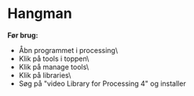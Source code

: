# Hangman

**Før brug:**
- Åbn programmet i processing\
- Klik på tools i toppen\
- Klik på manage tools\
- Klik på libraries\
- Søg på "video Library for Processing 4" og installer
